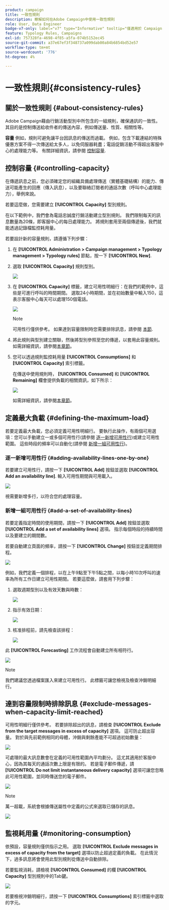 ```yaml
---
product: campaign
title: 一致性規則
description: 瞭解如何在Adobe Campaign中使用一致性規則
role: User, Data Engineer
badge-v7-only: label="v7" type="Informative" tooltip="僅適用於 Campaign Classic v7"
feature: Typology Rules, Campaigns
exl-id: 757328fa-4698-4f85-a5fa-074b5152ec45
source-git-commit: a37e67ef3f348737a099dab00a84b6854bd52e57
workflow-type: tm+mt
source-wordcount: '776'
ht-degree: 4%

---
```


# 一致性規則{#consistency-rules}

## 關於一致性規則 {#about-consistency-rules}

Adobe Campaign藉由行銷活動型別中所包含的一組規則，確保通訊的一致性。 其目的是控制傳送給收件者的傳送內容，例如傳送量、性質、相關性等。

**容量** 例如，規則可避免讓平台因訊息的傳送而過載。 例如，包含下載連結的特殊優惠方案不得一次傳送給太多人，以免伺服器耗盡；電話促銷活動不得超出客服中心的處理能力等。 有關詳細資訊，請參閱 [控制容量](#controlling-capacity).

## 控制容量 {#controlling-capacity}

在傳遞訊息之前，您必須確定您的組織具備處理傳送（實體基礎結構）的能力、傳送可能產生的回應（傳入訊息），以及要聯絡訂閱者的通話次數（呼叫中心處理能力），舉例來說。

若要這麼做，您需要建立 **[!UICONTROL Capacity]** 型別規則。

在以下範例中，我們會為電話忠誠度行銷活動建立型別規則。 我們限制每天的訊息數量為20條，即客服中心的每日處理能力。 將規則套用至兩個傳遞後，我們就能透過記錄檔監控耗用量。

若要設計新的容量規則，請遵循下列步驟：

1. 在 **[!UICONTROL Administration > Campaign management > Typology management > Typology rules]** 節點，按一下 **[!UICONTROL New]**.
1. 選取 **[!UICONTROL Capacity]** 規則型別。

   ![](assets/campaign_opt_create_capacity_01.png)

1. 在 **[!UICONTROL Capacity]** 標籤，建立可用性明細行：在我們的範例中，這些是可進行呼叫的時間期間。 選取24小時期間，並在初始數量中輸入150，這表示客服中心每天可以處理150個電話。

   ![](assets/campaign_opt_create_capacity_02.png)

   >[!NOTE]
   >
   >可用性行僅供參考。 如果達到容量限制時您需要排除訊息，請參閱 [本節](#exclude-messages-when-capacity-limit-reached).

1. 將此規則與型別建立關聯，然後將型別參照至您的傳遞，以套用此容量規則。 如需詳細資訊，請參閱[本章節](applying-rules.md#applying-a-typology-to-a-delivery)。
1. 您可以透過規則監控耗用量 **[!UICONTROL Consumptions]** 和 **[!UICONTROL Capacity]** 索引標籤。

   在傳送中使用規則時， **[!UICONTROL Consumed]** 和 **[!UICONTROL Remaining]** 欄會提供負載的相關資訊，如下所示：

   ![](assets/campaign_opt_create_capacity_03.png)

   如需詳細資訊，請參閱[本章節](#monitoring-consumption)。

## 定義最大負載 {#defining-the-maximum-load}

若要定義最大負載，您必須定義可用性明細行。 要執行此操作，有兩個可用選項：您可以手動建立一或多個可用性行(請參閱 [逐一新增可用性行](#adding-availability-lines-one-by-one))或建立可用性範圍。 這些時段的頻率可以自動化(請參閱 [新增一組可用性行](#add-a-set-of-availability-lines))。

### 逐一新增可用性行 {#adding-availability-lines-one-by-one}

若要建立可用性行，請按一下 **[!UICONTROL Add]** 按鈕並選取 **[!UICONTROL Add an availability line]**. 輸入可用性期間與可用載入。

![](assets/campaign_opt_create_capacity_02.png)

視需要新增多行，以符合您的處理容量。

### 新增一組可用性行 {#add-a-set-of-availability-lines}

若要定義指定時間的使用期間，請按一下 **[!UICONTROL Add]** 按鈕並選取 **[!UICONTROL Add a set of availability lines]** 選項。 指示每個時段的持續時間以及要建立的期間數。

若要自動建立頁面的頻率，請按一下 **[!UICONTROL Change]** 按鈕並定義期間排程。

![](assets/campaign_opt_create_capacity_07.png)

例如，我們定義一個排程，以在上午9點至下午5點之間，以每小時10次呼叫的速率為所有工作日建立可用性期間。 若要這麼做，請套用下列步驟：

1. 選取週期型別以及有效天數與時數：

   ![](assets/campaign_opt_create_capacity_08.png)

1. 指示有效日期：

   ![](assets/campaign_opt_create_capacity_09.png)

1. 核准排程前，請先檢查該排程：

   ![](assets/campaign_opt_create_capacity_10.png)

此 **[!UICONTROL Forecasting]** 工作流程會自動建立所有相符行。

![](assets/campaign_opt_create_capacity_12.png)

>[!NOTE]
>
>我們建議您透過檔案匯入來建立可用性行。 此標籤可讓您檢視及檢查沖銷明細行。

## 達到容量限制時排除訊息 {#exclude-messages-when-capacity-limit-reached}

可用性明細行僅供參考。 若要排除超出的訊息，請檢查 **[!UICONTROL Exclude from the target messages in excess of capacity]** 選項。 這可防止超出容量。 對於與先前範例相同的母體，沖銷與剩餘產能不可超過初始數量：

![](assets/campaign_opt_create_capacity_04.png)

可處理的最大訊息數會在定義的可用性範圍內平均劃分。 這尤其適用於客服中心，因為其每天的通話次數上限是有限的。 若是電子郵件傳遞，請 **[!UICONTROL Do not limit instantaneous delivery capacity]** 選項可讓您忽略此可用性範圍，並同時傳送您的電子郵件。

![](assets/campaign_opt_create_capacity_05.png)

>[!NOTE]
>
>萬一超載，系統會根據傳送屬性中定義的公式來選取已儲存的訊息。

![](assets/campaign_opt_create_capacity_06.png)

## 監視耗用量 {#monitoring-consumption}

依預設，容量規則僅供指示之用。 選取 **[!UICONTROL Exclude messages in excess of capacity from the target]** 選項以防止超過定義的負載。 在此情況下，過多訊息將會使用此型別規則從傳送中自動排除。

若要監視消耗，請檢視 **[!UICONTROL Consumed]** 的欄 **[!UICONTROL Capacity]** 型別規則中的Tab鍵。

![](assets/campaign_opt_create_capacity_04.png)

若要檢視沖銷明細行，請按一下 **[!UICONTROL Consumptions]** 索引標籤中選取的字元。
